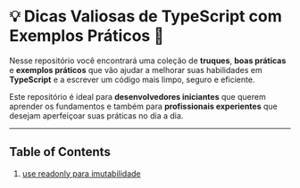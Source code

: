 # 💡 Dicas Valiosas de TypeScript com Exemplos Práticos 🚀

Nesse repositório você encontrará uma coleção de **truques**, **boas práticas** e **exemplos práticos** que vão ajudar a melhorar suas habilidades em **TypeScript** e a escrever um código mais limpo, seguro e eficiente.

Este repositório é ideal para **desenvolvedores iniciantes** que querem aprender os fundamentos e também para **profissionais experientes** que desejam aperfeiçoar suas práticas no dia a dia.

---

## Table of Contents

1) [use readonly para imutabilidade]("https://github.com/suissa/Typescript-dicas/blob/master/1-readonly.md")